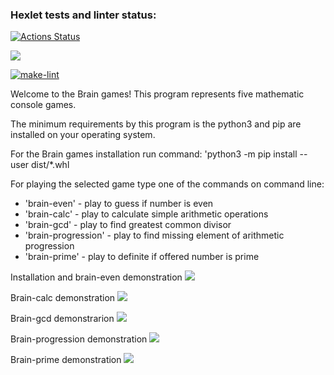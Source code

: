 ### Hexlet tests and linter status:
[![Actions Status](https://github.com/vera-kalabina/python-project-lvl1/workflows/hexlet-check/badge.svg)](https://github.com/vera-kalabina/python-project-lvl1/actions)

<a href="https://codeclimate.com/github/codeclimate/codeclimate/maintainability"><img src="https://api.codeclimate.com/v1/badges/a99a88d28ad37a79dbf6/maintainability" /></a>

[![make-lint](https://github.com/vera-kalabina/python-project-lvl1/actions/workflows/make-lint.yml/badge.svg)](https://github.com/vera-kalabina/python-project-lvl1/actions/workflows/make-lint.yml)

Welcome to the Brain games! This program represents five mathematic console games.

The minimum requirements by this program is the python3 and pip are installed on your operating system.

For the Brain games installation run command: 'python3 -m pip install --user dist/\*.whl

For playing the selected game type one of the commands on command line:
 - 'brain-even' - play to guess if number is even
 - 'brain-calc' - play to calculate simple arithmetic operations
 - 'brain-gcd' - play to find greatest common divisor
 - 'brain-progression' - play to find missing element of arithmetic progression
 - 'brain-prime' - play to definite if offered number is prime   

Installation and brain-even demonstration
<a href="https://asciinema.org/a/484145" target="_blank"><img src="https://asciinema.org/a/484145.svg" /></a>

Brain-calc demonstration
<a href="https://asciinema.org/a/484637" target="_blank"><img src="https://asciinema.org/a/484637.svg" /></a>

Brain-gcd demonstrarion
<a href="https://asciinema.org/a/484670" target="_blank"><img src="https://asciinema.org/a/484670.svg" /></a>

Brain-progression demonstration
<a href="https://asciinema.org/a/484951" target="_blank"><img src="https://asciinema.org/a/484951.svg" /></a>

Brain-prime demonstration
<a href="https://asciinema.org/a/485223" target="_blank"><img src="https://asciinema.org/a/485223.svg" /></a>
